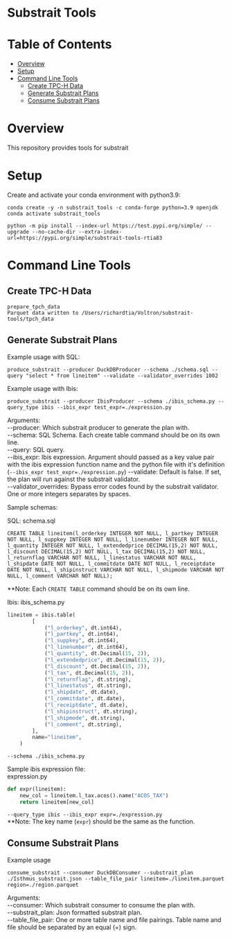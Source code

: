 Substrait Tools
====================================

Table of Contents
=================
* [Overview](#Overview)
* [Setup](#Setup)
* [Command Line Tools](#Command-Line-Tools)
  * [Create TPC-H Data](#Create-TPC-H-Data)
  * [Generate Substrait Plans](#Generate-Substrait-Plans)
  * [Consume Substrait Plans](#Consume-Substrait-Plans)

# Overview
This repository provides tools for substrait


# Setup
Create and activate your conda environment with python3.9:
```commandline
conda create -y -n substrait_tools -c conda-forge python=3.9 openjdk
conda activate substrait_tools

python -m pip install --index-url https://test.pypi.org/simple/ --upgrade --no-cache-dir --extra-index-url=https://pypi.org/simple/substrait-tools-rtia83
```

# Command Line Tools

## Create TPC-H Data

```commandline
prepare_tpch_data                                                                                 
Parquet data written to /Users/richardtia/Voltron/substrait-tools/tpch_data
```

## Generate Substrait Plans

Example usage with SQL:
```commandline
produce_substrait --producer DuckDBProducer --schema ./schema.sql --query "select * from lineitem" --validate --validator_overrides 1002
```

Example usage with Ibis:
```commandline
produce_substrait --producer IbisProducer --schema ./ibis_schema.py --query_type ibis --ibis_expr test_expr=./expression.py
```

Arguments:<br>
--producer: Which substrait producer to generate the plan with.<br>
--schema: SQL Schema.  Each create table command should be on its own line.<br>
--query: SQL query.<br>
--ibis_expr: Ibis expression.  Argument should passed as a key value pair with the ibis expression function name and the python file with it's definition (`--ibis_expr test_expr=./expression.py`)
--validate: Default is false.  If set, the plan will run against the substrait validator.<br>
--validator_overrides: Bypass error codes found by the substrait validator.  One or more integers separates by spaces.<br>

Sample schemas:

SQL: schema.sql
```text
CREATE TABLE lineitem(l_orderkey INTEGER NOT NULL, l_partkey INTEGER NOT NULL, l_suppkey INTEGER NOT NULL, l_linenumber INTEGER NOT NULL, l_quantity INTEGER NOT NULL, l_extendedprice DECIMAL(15,2) NOT NULL, l_discount DECIMAL(15,2) NOT NULL, l_tax DECIMAL(15,2) NOT NULL, l_returnflag VARCHAR NOT NULL, l_linestatus VARCHAR NOT NULL, l_shipdate DATE NOT NULL, l_commitdate DATE NOT NULL, l_receiptdate DATE NOT NULL, l_shipinstruct VARCHAR NOT NULL, l_shipmode VARCHAR NOT NULL, l_comment VARCHAR NOT NULL);
```
**Note: Each `CREATE TABLE` command should be on its own line.

Ibis: ibis_schema.py
```python
lineitem = ibis.table(
        [
            ("l_orderkey", dt.int64),
            ("l_partkey", dt.int64),
            ("l_suppkey", dt.int64),
            ("l_linenumber", dt.int64),
            ("l_quantity", dt.Decimal(15, 2)),
            ("l_extendedprice", dt.Decimal(15, 2)),
            ("l_discount", dt.Decimal(15, 2)),
            ("l_tax", dt.Decimal(15, 2)),
            ("l_returnflag", dt.string),
            ("l_linestatus", dt.string),
            ("l_shipdate", dt.date),
            ("l_commitdate", dt.date),
            ("l_receiptdate", dt.date),
            ("l_shipinstruct", dt.string),
            ("l_shipmode", dt.string),
            ("l_comment", dt.string),
        ],
        name="lineitem",
    )
```
`--schema ./ibis_schema.py`

Sample ibis expression file:<br>
expression.py
```python
def expr(lineitem):
    new_col = lineitem.l_tax.acos().name("ACOS_TAX")
    return lineitem[new_col]
```
`--query_type ibis --ibis_expr expr=./expression.py`<br>
**Note: The key name (`expr`) should be the same as the function.

## Consume Substrait Plans

Example usage
```commandline
consume_substrait --consumer DuckDBConsumer --substrait_plan ./Isthmus_substrait.json --table_file_pair lineitem=./lineitem.parquet region=./region.parquet
```
Arguments:<br>
--consumer: Which substrait consumer to consume the plan with.<br>
--substrait_plan: Json formatted substrait plan.<br>
--table_file_pair: One or more table name and file pairings. Table name and file should be separated by an equal (=) sign.<br>
